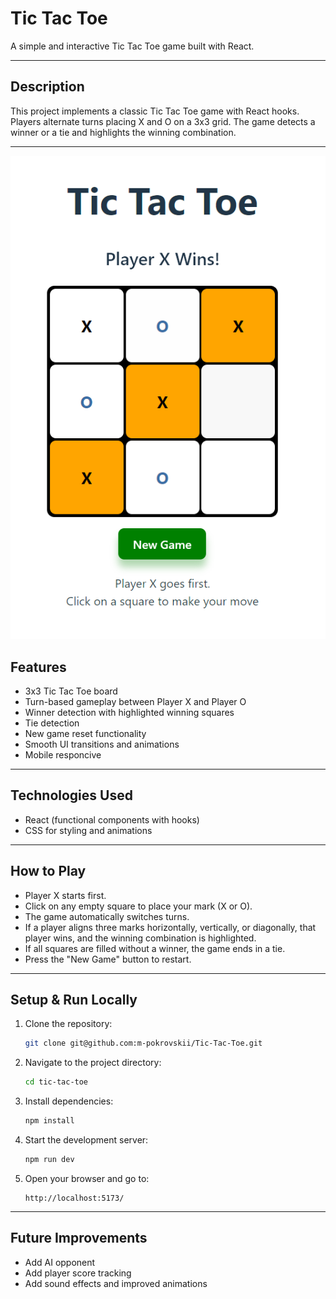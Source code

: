 # Tic Tac Toe

A simple and interactive Tic Tac Toe game built with React.

---

## Description

This project implements a classic Tic Tac Toe game with React hooks. Players alternate turns placing X and O on a 3x3 grid. The game detects a winner or a tie and highlights the winning combination.

---
![Tic Tac Toe](public/screenshot.png)


## Features

- 3x3 Tic Tac Toe board  
- Turn-based gameplay between Player X and Player O  
- Winner detection with highlighted winning squares  
- Tie detection  
- New game reset functionality  
- Smooth UI transitions and animations  
- Mobile responcive

---

## Technologies Used

- React (functional components with hooks)  
- CSS for styling and animations  

---

## How to Play

- Player X starts first.  
- Click on any empty square to place your mark (X or O).  
- The game automatically switches turns.  
- If a player aligns three marks horizontally, vertically, or diagonally, that player wins, and the winning combination is highlighted.  
- If all squares are filled without a winner, the game ends in a tie.  
- Press the "New Game" button to restart.  

---

## Setup & Run Locally

1. Clone the repository:
    ```bash
    git clone git@github.com:m-pokrovskii/Tic-Tac-Toe.git
    ```
2. Navigate to the project directory:
    ```bash
    cd tic-tac-toe
    ```
3. Install dependencies:
    ```bash
    npm install
    ```
4. Start the development server:
    ```bash
    npm run dev
    ```
5. Open your browser and go to:
    ```
    http://localhost:5173/
    ```

---

## Future Improvements

- Add AI opponent  
- Add player score tracking  
- Add sound effects and improved animations  